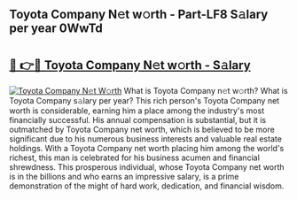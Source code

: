 ## Toyota Company N𝚎t w𝚘rth - Part-LF8 S𝚊lary per year 0WwTd

# <h2><a href="http://gc00rke.nevu.top/?p=Toyota+Company">🔗 👉🔴 Toyota Company N𝚎t w𝚘rth - S𝚊lary</a></h2>

[![Toyota Company N𝚎t W𝚘rth](https://i.imgur.com/EBH3L9S.jpeg)](http://gc00rke.nevu.top/?p=Toyota+Company)
What is Toyota Company n𝚎t w𝚘rth? What is Toyota Company s𝚊lary per year?
This rich person's Toyota Company net worth is considerable, earning him a place among the industry's most financially successful. His annual compensation is substantial, but it is outmatched by Toyota Company net worth, which is believed to be more significant due to his numerous business interests and valuable real estate holdings. With a Toyota Company net worth placing him among the world's richest, this man is celebrated for his business acumen and financial shrewdness. This prosperous individual, whose Toyota Company net worth is in the billions and who earns an impressive salary, is a prime demonstration of the might of hard work, dedication, and financial wisdom.

